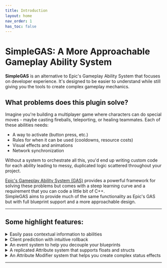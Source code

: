 ```yaml
---
title: Introduction
layout: home
nav_order: 1
has_toc: false
---
```


# SimpleGAS: A More Approachable Gameplay Ability System

**SimpleGAS** is an alternative to Epic's Gameplay Ability System that focuses on developer experience. It's designed to be easier to understand while still giving you the tools to create complex gameplay mechanics.

## What problems does this plugin solve?

Imagine you're building a multiplayer game where characters can do special moves - maybe casting fireballs, teleporting, or healing teammates. Each of these abilities needs:

- A way to activate (button press, etc.)
- Rules for when it can be used (cooldowns, resource costs)
- Visual effects and animations
- Network synchronization

Without a system to orchestrate all this, you'd end up writing custom code for each ability leading to messy, duplicated logic scattered throughout your project.

[Epic's Gameplay Ability System (GAS)](https://dev.epicgames.com/documentation/en-us/unreal-engine/gameplay-ability-system-for-unreal-engine) provides a powerful framework for solving these problems but comes with a steep learning curve and a requirement that you can code a little bit of C++.    
SimpleGAS aims to provide much of the same functionality as Epic's GAS but with full blueprint support and a more approachable design.

---

## Some highlight features:

<details markdown="1">
<summary>Easily pass contextual information to abilities</summary>

You can pass any struct as context to abilities when activating them:  
  <a href="images/index_1.png" target="_blank">
![screenshot of activating an ability with a context payload](images/index_1.png)
</a>  
Within the ability, you can access this context payload to make decisions about how the ability should behave:  
  <a href="images/index_2.png" target="_blank">
![screenshot of using a context payload within an ability](images/index_2.png)
</a>

</details>

<details markdown="1">
<summary>Client prediction with intuitive rollback</summary>

Abilities can be executed predictively on the client and then the prediction can be corrected if the server disagrees with the outcome.  

### How does it work?:  
  1. You create a struct that describes a snapshot of the ability state at the time of the ability activation: (I called my structs `S_HitResultSnapshot` and `S_HitResultSnapshotCollection` in the example below)  
    <a href="images/index_3.png" target="_blank">
![screenshot of creating a snapshot struct](images/index_3.png)
</a>
  2. Within your ability, when you reach a point where the client and server need to agree on the outcome, you can take a snapshot of the ability's state using the struct you created earlier. Both the client and server version of the ability does this.
    <a href="images/index_4.png" target="_blank">
![screenshot of rolling back to a snapshot](images/index_4.png)
</a>
  3. The server then replicates the result of its snapshot to the client and if the client result differs from the server result, the correction callback function is run. In this function you can adjust the client state to match the server state.  
    <a href="images/index_5.png" target="_blank">
![screenshot of a correction callback function](images/index_5.png)
</a>

</details>

<details markdown="1">
<summary>An event system to help you decouple your blueprints</summary>

SimpleGAS comes bundled with the [Simple Event Subsystem](https://github.com/strayTrain/SimpleEventSubsystemPlugin) plugin which allows you to send and receive events from almost anywhere in your game. The benefit of this is that you can have your blueprints communicate without needing to know about each other. This makes it easier to keep your code clean and organized.  

### How does it work?
You call the subsystem to send an event from one blueprint:   
  <a href="pages/concepts/event_system/events_1.png" target="_blank">
![screenshot of sending an event](pages/concepts/event_system/events_1.png)
</a>  
And receive them in another (or the same) blueprint:   
  <a href="pages/concepts/event_system/events_3.png" target="_blank">
![screenshot of receiving an event](pages/concepts/event_system/events_3.png)
</a>

SimpleGAS makes use of this system to make it easy to react to [many different kinds of events](pages/event_reference/event_reference.html). For example, you can listen for when an an attribute changes.   
  <a href="pages/concepts/attributes/attributes_6.png" target="_blank">
![a screenshot of listening for an event](pages/concepts/attributes/attributes_6.png)
</a>

</details>

<details markdown="1">
<summary>A replicated Attribute system that supports floats and structs</summary>

Attributes are defined fully in blueprints using a gameplay tag.  
Here's an example of a float attribute:  
  <a href="pages/concepts/attributes/attributes_1.png" target="_blank">
![a screenshot of a float attribute](pages/concepts/attributes/attributes_1.png)
</a>  
And here's an example of a struct attribute:  
  <a href="pages/concepts/attributes/attributes_2.png" target="_blank">
![a screenshot of a struct attribute](pages/concepts/attributes/attributes_2.png)
</a>

They're straightforward to update and automatically replicate and send events when they change.  
  <a href="pages/concepts/attributes/attributes_3.png" target="_blank">
![a screenshot of an attribute update](pages/concepts/attributes/attributes_3.png)
</a>  
  <a href="pages/concepts/attributes/attributes_7.png" target="_blank">
![a screenshot of waiting for a float attribute to change](pages/concepts/attributes/attributes_7.png)
</a>  

With a [bit of setup](pages/concepts/attributes/attributes.html#struct-attribute-handlers), you can even get automatic events for each member of a struct attribute that gets changed.  
  <a href="images/index_6.png" target="_blank">
![a screenshot of listening for a struct event](images/index_6.png)
</a>

</details>

<details markdown="1">
<summary>An Attribute Modifier system that helps you create complex status effects</summary>

Attributes Modifiers are SimpleGAS's version of Gameplay Effects. They allow you to modify multiple attributes at once and trigger side effects like activating cosmetic abilities, sending events or applying more modifiers.  

This is what an attribute modifier configuration looks like:  
  <a href="images/index_7.png" target="_blank">
![a screenshot of an attribute modifier](images/index_7.png)
</a>

Attribute Modifiers come with overridable functions that allow you to run custom logic at various points in the modifier's lifecycle:  
  <a href="images/index_8.png" target="_blank">
![a screenshot of an attribute modifier lifecycle function](images/index_8.png)
</a>

You can set up several common scenarios with minimal setup:  
1. Reduce the player's Armour by an amount and if the damage makes the Armour go below 0, remove the leftover damage from the Health attribute.  
  <a href="images/index_9.png" target="_blank">
![a screenshot of a damage modifier](images/index_9.png)
</a>
2. Use a custom calculation function to decide how much damage to apply.  
  <a href="images/index_10.png" target="_blank">
![a screenshot of a custom calculation setup in the class default variables](images/index_10.png)
</a>  
  <a href="images/index_11.png" target="_blank">
![a screenshot of a custom input function definition](images/index_11.png)
</a>  
  <a href="images/index_12.png" target="_blank">
![a screenshot of a custom operation definition](images/index_12.png)
</a>
3. ... and more complicated setups like:
  - A melee damage modifier that applies damage and activates a knockback ability on the target but if they have a `PlayerStatus.Parrying` tag, activate the knockback on the instigator instead.  
  - A modifier that damages both the instigator and target if the target has a `PlayerStatus.DamageReflection` tag.
  - A damage over time modifier that applies a set amount of damage every second for a set duration and at the end of the duration, applies a big burst of damage for every stack of the modifier that was applied.

</details>

---